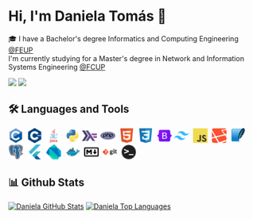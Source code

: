 # Hi, I'm Daniela Tomás 👋

🎓 I have a Bachelor's degree Informatics and Computing Engineering [@FEUP](https://sigarra.up.pt/feup/pt/web_page.inicial)<br>
   I'm currently studying for a Master's degree in Network and Information Systems Engineering [@FCUP](https://sigarra.up.pt/fcup/en/web_page.Inicial) 

<a href="mailto:daniela.stomas02@gmail.com" target="_blank"><img src="https://img.shields.io/badge/Email-daniela.stomas02@gmail.com-teal?style=for-the-badge&color=98bad5&logo=gmail"></a>
<a href="https://www.linkedin.com/in/daniela-tom%C3%A1s-86a589262/" target="_blank"><img src="https://img.shields.io/badge/LinkedIn-Daniela%20Tomás-teal?style=for-the-badge&color=98bad5&logo=linkedin"></a>

## :hammer_and_wrench: Languages and Tools

<img src="https://github.com/devicons/devicon/blob/master/icons/c/c-original.svg" title="C" alt="C" width="30" height="30">&nbsp;
<img src="https://raw.githubusercontent.com/devicons/devicon/master/icons/cplusplus/cplusplus-plain.svg" title="C++" alt="C++" width="30" height="30">&nbsp;
<img src="https://github.com/devicons/devicon/blob/master/icons/java/java-original-wordmark.svg" title="Java" alt="Java" width="30" height="30">&nbsp;
<img src="https://github.com/devicons/devicon/blob/master/icons/python/python-original.svg" title="Python" alt="Python" width="30" height="30">
<img src="https://github.com/devicons/devicon/blob/master/icons/haskell/haskell-original.svg" title="Haskell" alt="Haskell" width="30" height="30">&nbsp;
<img src="https://github.com/devicons/devicon/blob/master/icons/php/php-original.svg" title="PHP" alt="PHP" width="30" height="30">&nbsp;
<img src="https://github.com/devicons/devicon/blob/master/icons/html5/html5-original.svg" title="HTML" alt="HTML" width="30" height="30">&nbsp;
<img src="https://github.com/devicons/devicon/blob/master/icons/css3/css3-original.svg" title="CSS" alt="CSS" width="30" height="30">&nbsp;
<img src="https://github.com/devicons/devicon/blob/master/icons/bootstrap/bootstrap-original.svg" title="Bootstrap" alt="Bootstrap" width="30" height="30">
<img src="https://github.com/devicons/devicon/blob/master/icons/tailwindcss/tailwindcss-plain.svg" title="tailwindcss" alt="tailwindcss" width="30" height="30">&nbsp;
<img src="https://github.com/devicons/devicon/blob/master/icons/javascript/javascript-original.svg" title="JavaScript" alt="JavaScript" width="30" height="30">&nbsp;
<img src="https://github.com/devicons/devicon/blob/master/icons/laravel/laravel-plain.svg" title="Laravel" alt="Laravel" width="30" height="30">&nbsp;
<img src="https://github.com/devicons/devicon/blob/master/icons/sqlite/sqlite-original.svg" title="sqlite" alt="sqlite" width="30" height="30">&nbsp;
<img src="https://github.com/devicons/devicon/blob/master/icons/postgresql/postgresql-original.svg" title="Postgres" alt="Postgresql" width="30" height="30">&nbsp;
<img src="https://github.com/devicons/devicon/blob/master/icons/flutter/flutter-original.svg" title="Flutter" alt="Flutter" width="30" height="30">&nbsp;
<img src="https://github.com/devicons/devicon/blob/master/icons/dart/dart-original.svg" title="Dart" alt="Dart" width="30" height="30">&nbsp;
<img src="https://github.com/devicons/devicon/blob/master/icons/docker/docker-original.svg" title="Docker" alt="Docker" width="30" height="30">&nbsp;
<img src="https://github.com/devicons/devicon/blob/master/icons/markdown/markdown-original.svg" title="Markdown" alt="Markdown" width="30" height="30">&nbsp;
<img src="https://github.com/devicons/devicon/blob/master/icons/git/git-original-wordmark.svg" title="Git" alt="Git" width="30" height="30">&nbsp;
<img src="https://raw.githubusercontent.com/github/explore/80688e429a7d4ef2fca1e82350fe8e3517d3494d/topics/terminal/terminal.png" title="Terminal" alt="Terminal" width="30" height="30">

## :bar_chart: Github Stats

 <a href="https://github.com/DanielaTomas"><img align="center" height="180em" alt="Daniela GitHub Stats" src="https://github-readme-stats-sigma-five.vercel.app/api?username=DanielaTomas&theme=dark&count_private=true&show_icons=true"></a>
 <a href="https://github.com/DanielaTomas"><img align="center" height="180em" alt="Daniela Top Languages" src="https://github-readme-stats-sigma-seven.vercel.app/api/top-langs/?username=DanielaTomas&layout=compact&theme=dark&langs_count=7"></a>   

<!--
**DanielaTomas/DanielaTomas** is a ✨ _special_ ✨ repository because its `README.md` (this file) appears on your GitHub profile.

Here are some ideas to get you started:

- 🔭 I’m currently working on ...
- 🌱 I’m currently learning ...
- 👯 I’m looking to collaborate on ...
- 🤔 I’m looking for help with ...
- 💬 Ask me about ...
- 📫 How to reach me: ...
- 😄 Pronouns: ...
- ⚡ Fun fact: ...
-->
